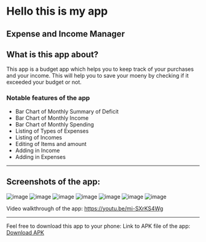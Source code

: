 # Hello this is my app
 Expense and Income Manager
-----------
 
## What is this app about?
 This app is a budget app which helps you to keep track of your purchases and your income. This will help you to save your moeny by checking if it exceeded your budget or not.
 
### Notable features of the app
- Bar Chart of Monthly Summary of Deficit
- Bar Chart of Monthly Income
- Bar Chart of Monthly Spending
- Listing of Types of Expenses
- Listing of Incomes
- Editing of Items and amount
- Adding in Income
- Adding in Expenses
 
-----------
 
Screenshots of the app:
-----------
![image](https://github.com/user-attachments/assets/c4992302-fe92-4c06-9a24-28d9d591e8ae)
![image](https://github.com/user-attachments/assets/95a76467-33c4-4343-bfeb-010b9b628093)
![image](https://github.com/user-attachments/assets/218c4531-b2ea-40e7-8305-b68b46c42e27)
![image](https://github.com/user-attachments/assets/31e4e22e-be9f-42eb-8947-1deb6430b04f)
![image](https://github.com/user-attachments/assets/4bb5ecd0-2468-44bb-ab12-94665fe589f1)
![image](https://github.com/user-attachments/assets/f1f3af13-1ad2-4660-bd94-1e74e5ac21b4)
![image](https://github.com/user-attachments/assets/5ec2d6e2-31c3-4033-9659-98987fb60e00)

 
Video walkthrough of the app:
https://youtu.be/mi-SXrKS4Wg
 
 
------------
 
Feel free to download this app to your phone:
Link to APK file of the app: [Download APK](./docs/app-release.apk)

